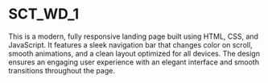 # SCT_WD_1
This is a modern, fully responsive landing page built using HTML, CSS, and JavaScript. It features a sleek navigation bar that changes color on scroll, smooth animations, and a clean layout optimized for all devices. The design ensures an engaging user experience with an elegant interface and smooth transitions throughout the page.
